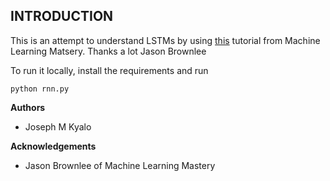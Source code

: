 ## INTRODUCTION
This is an attempt to understand LSTMs by using [this](https://machinelearningmastery.com/time-series-prediction-lstm-recurrent-neural-networks-python-keras/) tutorial from Machine Learning Matsery. Thanks a lot Jason Brownlee

To run it locally, install the requirements and run 
```
python rnn.py
```

**Authors**
- Joseph M Kyalo

**Acknowledgements**
- Jason Brownlee of Machine Learning Mastery